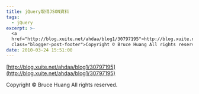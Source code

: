 ```yaml
---
title: jQuery取得JSON資料
tags:
  - jQuery
excerpt: >-
  <a
  href="http://blog.xuite.net/ahdaa/blog1/30797195">http://blog.xuite.net/ahdaa/blog1/30797195</a><div
  class="blogger-post-footer">Copyright © Bruce Huang All rights reserved.</div>
date: 2010-03-24 15:51:00
---
```


[http://blog.xuite.net/ahdaa/blog1/30797195](http://blog.xuite.net/ahdaa/blog1/30797195)

Copyright © Bruce Huang All rights reserved.
<!-- more -->
